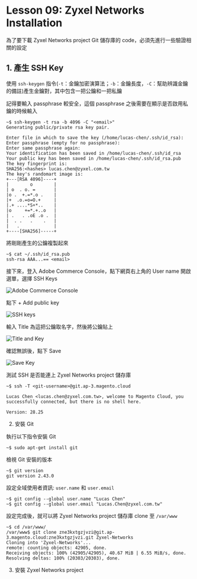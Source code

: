 # Lesson 09: Zyxel Networks Installation

為了要下載 Zyxel Networks project Git 儲存庫的 code，必須先進行一些驗證相關的設定

## 1. 產生 SSH Key

使用 `ssh-keygen` 指令(`-t`：金鑰加密演算法；`-b`：金鑰長度，`-C`：幫助辨識金鑰的備註)產生金鑰對，其中包含一把公鑰和一把私鑰

記得要輸入 passphrase 較安全，這個 passphrase 之後需要在顯示是否啟用私鑰的時候輸入

```
~$ ssh-keygen -t rsa -b 4096 -C "<email>"
Generating public/private rsa key pair.

Enter file in which to save the key (/home/lucas-chen/.ssh/id_rsa): Enter passphrase (empty for no passphrase): 
Enter same passphrase again: 
Your identification has been saved in /home/lucas-chen/.ssh/id_rsa
Your public key has been saved in /home/lucas-chen/.ssh/id_rsa.pub
The key fingerprint is:
SHA256:<hashes> lucas.chen@zyxel.com.tw
The key's randomart image is:
+---[RSA 4096]----+
|        o        |
| o  . o. =       |
|o .  +.=*.o .    |
|+  .o.=o=O.+     |
|.+ ....*S+*..    |
|o     +=*.+..o   |
| .   . .oE .o .  |
|  . .   .    .   |
|   .             |
+----[SHA256]-----+
```

將剛剛產生的公鑰複製起來

```
~$ cat ~/.ssh/id_rsa.pub
ssh-rsa AAA...== <email>
```

接下來，登入 Adobe Commerce Console，點下網頁右上角的 User name 開啟選單，選擇 SSH Keys

![Adobe Commerce Console](https://github.com/user-attachments/assets/ca871c48-fb35-4150-a88c-5e6efae5f9ee)

點下 + Add public key

![SSH keys](https://github.com/user-attachments/assets/aab11ade-5b25-41bb-acfa-03fff3f15471)

輸入 Title 為這把公鑰取名字，然後將公鑰貼上

![Title and Key](https://github.com/user-attachments/assets/83940b4f-0f92-4c08-a32a-63cc6ee91ed2)

確認無誤後，點下 Save

![Save Key](https://github.com/user-attachments/assets/98b41ed6-78c3-4922-8656-e16e6f9487a1)

測試 SSH 是否能連上 Zyxel Networks project 儲存庫

```
~$ ssh -T <git-username>@git.ap-3.magento.cloud

Lucas Chen <lucas.chen@zyxel.com.tw>, welcome to Magento Cloud, you successfully connected, but there is no shell here.

Version: 28.25
```

2. 安裝 Git

執行以下指令安裝 Git

```
~$ sudo apt-get install git
```

檢視 Git 安裝的版本

```
~$ git version
git version 2.43.0
```

設定全域使用者資訊: `user.name` 和 `user.email`

```
~$ git config --global user.name "Lucas Chen"
~$ git config --global user.email "Lucas.Chen@zyxel.com.tw"
```

設定完成後，就可以將 Zyxel Networks project 儲存庫 clone 至 `/var/www`

```
~$ cd /var/www/
/var/www$ git clone zne3kxtgzjvzi@git.ap-3.magento.cloud:zne3kxtgzjvzi.git Zyxel-Networks
Cloning into 'Zyxel-Networks'...
remote: counting objects: 42905, done.
Receiving objects: 100% (42905/42905), 40.67 MiB | 6.55 MiB/s, done.
Resolving deltas: 100% (20303/20303), done.
```

3. 安裝 Zyxel Networks project
